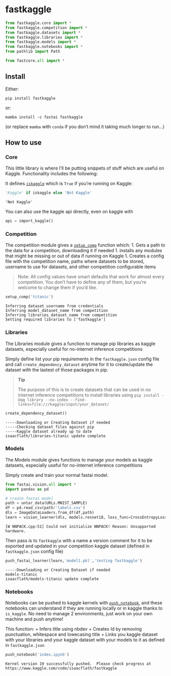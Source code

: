 fastkaggle
================

<!-- WARNING: THIS FILE WAS AUTOGENERATED! DO NOT EDIT! -->

``` python
from fastkaggle.core import *
from fastkaggle.competition import *
from fastkaggle.datasets import *
from fastkaggle.libraries import *
from fastkaggle.models import *
from fastkaggle.notebooks import *
from pathlib import Path
```

``` python
from fastcore.all import *
```

## Install

Either:

    pip install fastkaggle

or:

    mamba install -c fastai fastkaggle

(or replace `mamba` with `conda` if you don’t mind it taking much longer
to run…)

## How to use

### Core

This little library is where I’ll be putting snippets of stuff which are
useful on Kaggle. Functionality includes the following:

It defines
[`iskaggle`](https://fastai.github.io/fastkaggle/core.html#iskaggle)
which is `True` if you’re running on Kaggle:

``` python
'Kaggle' if iskaggle else 'Not Kaggle'
```

    'Not Kaggle'

You can also use the kaggle api directly, even on kaggle with

``` python
api = import_kaggle()
```

### Competition

The competition module gives a
[`setup_comp`](https://fastai.github.io/fastkaggle/core.html#setup_comp)
function which: 1. Gets a path to the data for a competition,
downloading it if needed 1. installs any modules that might be missing
or out of data if running on Kaggle 1. Creates a config file with the
competition name, paths where datasets to be stored, username to use for
datasets, and other competition configurable items

> Note: All config values have smart defaults that work for almost every
> competition. You don’t have to define any of them, but you’re welcome
> to change them if you’d like.

``` python
setup_comp('titanic')
```

    Inferring dataset_username from credentials
    Inferring model_dataset_name from competition
    Inferring libraries_dataset_name from competition
    Setting required libraries to ['fastkaggle']

### Libraries

The Libraries module gives a function to manage pip libraries as kaggle
datasets, especially useful for no-internet inference competitions

Simply define list your pip requirements in the `fastkaggle.json` config
file and call `create_dependency_dataset` anytime for it to
create/update the dataset with the lastest of those packages in pip.

<div>

> **Tip**
>
> The purpose of this is to create datasets that can be used in no
> internet inference competitions to install libraries using
> `pip install -Uqq library --no-index --find-links=file:///kaggle/input/your_dataset/`

</div>

``` python
create_dependency_dataset()
```

    -----Downloading or Creating Dataset if needed
    -----Checking dataset files against pip
    -----Kaggle dataset already up to date
    isaacflath/libraries-titanic update complete

### Models

The Models module gives functions to manage your models as kaggle
datasets, especially useful for no-internet inference competitions

Simply create and train your normal fastai model.

``` python
from fastai.vision.all import *
import pandas as pd
```

``` python
# create fastai model
path = untar_data(URLs.MNIST_SAMPLE)
df = pd.read_csv(path/'labels.csv')
dls = ImageDataLoaders.from_df(df,path)
learn = vision_learner(dls, models.resnet18, loss_func=CrossEntropyLossFlat(), ps=0.25)
```

    [W NNPACK.cpp:51] Could not initialize NNPACK! Reason: Unsupported hardware.

Then pass is to `fastkaggle` with a name a version comment for it to be
exported and updated in your competition kaggle dataset (defined in
`fastkaggle.json` config file)

``` python
push_fastai_learner(learn,'model1.pkl','testing fastkaggle')
```

    -----Downloading or Creating Dataset if needed
    models-titanic
    isaacflath/models-titanic update complete

### Notebooks

Notebooks can be pushed to kaggle kernels with
[`push_notebook`](https://fastai.github.io/fastkaggle/core.html#push_notebook),
and these notebooks can understand if they are running locally or in
kaggle thanks to `is_kaggle`. No need to manage 2 environments, just
work on your own machine and push anytime!

This function: + Infers title using nbdev + Creates Id by removing
punctuation, whitespace and lowecasing title + Links you kaggle dataset
with your libraries and your kaggle dataset with your models to it as
defined in `fastkaggle.json`

``` python
push_notebook('index.ipynb')
```

    Kernel version 19 successfully pushed.  Please check progress at https://www.kaggle.com/code/isaacflath/fastkaggle
